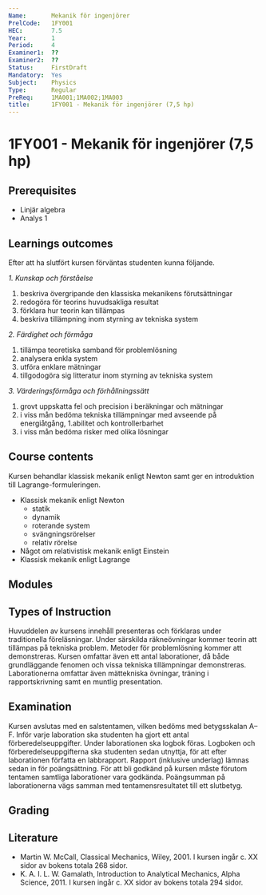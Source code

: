 ```yaml
---
Name:       Mekanik för ingenjörer
PrelCode:   1FY001
HEC:        7.5
Year:       1
Period:     4
Examiner1:  ??    
Examiner2:  ??
Status:     FirstDraft
Mandatory:  Yes
Subject:    Physics
Type:       Regular
PreReq:     1MA001;1MA002;1MA003
title:      1FY001 - Mekanik för ingenjörer (7,5 hp)  
---
```


# 1FY001 - Mekanik för ingenjörer (7,5 hp)

## Prerequisites

- Linjär algebra
- Analys 1

## Learnings outcomes

Efter att ha slutfört kursen förväntas studenten kunna följande.

*1. Kunskap och förståelse*

1. beskriva övergripande den klassiska mekanikens förutsättningar
1. redogöra för teorins huvudsakliga resultat
1. förklara hur teorin kan tillämpas
1. beskriva tillämpning inom styrning av tekniska system

*2. Färdighet och förmåga*

1. tillämpa teoretiska samband för problemlösning
1. analysera enkla system
1. utföra enklare mätningar
1. tillgodogöra sig litteratur inom styrning av tekniska system

*3. Värderingsförmåga och förhållningssätt*

1. grovt uppskatta fel och precision i beräkningar och mätningar
1. i viss mån bedöma tekniska tillämpningar med avseende på energiåtgång, 1.abilitet och kontrollerbarhet
1. i viss mån bedöma risker med olika lösningar

## Course contents 

Kursen behandlar klassisk mekanik enligt Newton samt ger en introduktion till Lagrange-formuleringen. 

- Klassisk mekanik enligt Newton
    - statik
    - dynamik
    - roterande system
    - svängningsrörelser
    - relativ rörelse
- Något om relativistisk mekanik enligt Einstein
- Klassisk mekanik enligt Lagrange

## Modules

## Types of Instruction

Huvuddelen av kursens innehåll presenteras och förklaras under traditionella föreläsningar. Under särskilda räkneövningar kommer teorin att tillämpas på tekniska problem. Metoder för problemlösning kommer att demonstreras. Kursen omfattar även ett antal laborationer, då både grundläggande fenomen och vissa tekniska tillämpningar demonstreras. Laborationerna omfattar även mättekniska övningar, träning i rapportskrivning samt en muntlig presentation.

## Examination

Kursen avslutas med en salstentamen, vilken bedöms med betygsskalan A–F. Inför varje laboration ska studenten ha gjort ett antal förberedelseuppgifter. Under laborationen ska logbok föras. Logboken och förberedelseuppgifterna ska studenten sedan utnyttja, för att efter laborationen författa en labbrapport. Rapport (inklusive underlag) lämnas sedan in för poängsättning. För att bli godkänd på kursen måste förutom tentamen samtliga laborationer vara godkända. Poängsumman på laborationerna vägs samman med tentamensresultatet till ett slutbetyg.

## Grading

## Literature

- Martin W. McCall, Classical Mechanics, Wiley, 2001. I kursen ingår c. XX sidor av bokens totala 268 sidor. 
- K. A. I. L. W. Gamalath, Introduction to Analytical Mechanics, Alpha Science, 2011. I kursen ingår c. XX sidor av bokens totala 294 sidor.